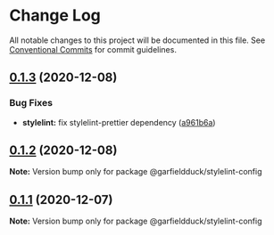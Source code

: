 # Change Log

All notable changes to this project will be documented in this file.
See [Conventional Commits](https://conventionalcommits.org) for commit guidelines.

## [0.1.3](https://github.com/garfieldduck/config-fe/compare/@garfieldduck/stylelint-config@0.1.0...@garfieldduck/stylelint-config@0.1.3) (2020-12-08)


### Bug Fixes

* **stylelint:** fix stylelint-prettier dependency ([a961b6a](https://github.com/garfieldduck/config-fe/commit/a961b6ad5512dad830c50d3c356d8c18e423c88c))





## [0.1.2](https://github.com/garfieldduck/config-fe/compare/@garfieldduck/stylelint-config@0.1.0...@garfieldduck/stylelint-config@0.1.2) (2020-12-08)

**Note:** Version bump only for package @garfieldduck/stylelint-config





## [0.1.1](https://github.com/garfieldduck/config-fe/compare/@garfieldduck/stylelint-config@0.1.0...@garfieldduck/stylelint-config@0.1.1) (2020-12-07)

**Note:** Version bump only for package @garfieldduck/stylelint-config
